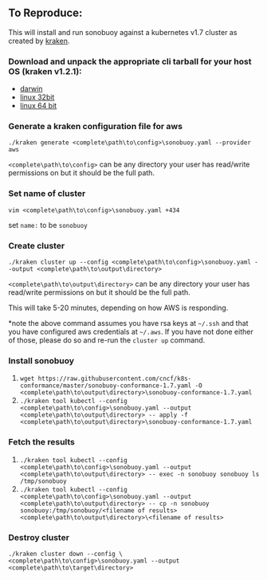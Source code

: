 ## To Reproduce:

This will install and run sonobuoy against a kubernetes v1.7 cluster as created by [kraken](https://github.com/samsung-cnct/kraken).

### Download and unpack the appropriate cli tarball for your host OS (kraken v1.2.1):
 - [darwin](https://github.com/samsung-cnct/kraken/releases/download/1.2.1/kraken_1.2.1_darwin_amd64.tar.gz)
 - [linux 32bit](https://github.com/samsung-cnct/kraken/releases/download/1.2.1/kraken_1.2.1_linux_386.tar.gz)
 - [linux 64 bit](https://github.com/samsung-cnct/kraken/releases/download/1.2.1/kraken_1.2.1_linux_amd64.tar.gz)

### Generate a kraken configuration file for aws
`./kraken generate <complete\path\to\config>\sonobuoy.yaml --provider aws`

`<complete\path\to\config>` can be any directory your user has read/write permissions on but it should be the full path.

### Set name of cluster
`vim <complete\path\to\config>\sonobuoy.yaml +434`

set `name:` to be `sonobuoy`

### Create cluster
`./kraken cluster up --config <complete\path\to\config>\sonobuoy.yaml --output <complete\path\to\output\directory>`

`<complete\path\to\output\directory>` can be any directory your user has read/write permissions on but it should be the full path.

This will take 5-20 minutes, depending on how AWS is responding.  

*note the above command assumes you have rsa keys at `~/.ssh` and that you have configured aws credentials at `~/.aws`.  If you have not done either of those, please do so and re-run the `cluster up` command.

### Install sonobuoy
1. `wget https://raw.githubusercontent.com/cncf/k8s-conformance/master/sonobuoy-conformance-1.7.yaml -O <complete\path\to\output\directory>\sonobuoy-conformance-1.7.yaml`
2. `./kraken tool kubectl --config <complete\path\to\config>\sonobuoy.yaml --output <complete\path\to\output\directory> -- apply -f <complete\path\to\output\directory>\sonobuoy-conformance-1.7.yaml`

### Fetch the results
1. `./kraken tool kubectl --config <complete\path\to\config>\sonobuoy.yaml --output <complete\path\to\output\directory> -- exec -n sonobuoy sonobuoy ls /tmp/sonobuoy`
2. `./kraken tool kubectl --config <complete\path\to\config>\sonobuoy.yaml --output <complete\path\to\output\directory> -- cp -n sonobuoy sonobuoy:/tmp/sonobuoy/<filename of results> <complete\path\to\output\directory>\<filename of results>`

### Destroy cluster
 `./kraken cluster down --config \<complete\path\to\config>\sonobuoy.yaml --output <complete\path\to\target\directory>`
